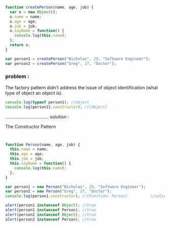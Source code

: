 ```javascript
function createPerson(name, age, job) {
  var o = new Object();
  o.name = name;
  o.age = age;
  o.job = job;
  o.sayName = function() {
    console.log(this.name);
  };
  return o;
}

var person1 = createPerson("Nicholas", 29, "Software Engineer");
var person2 = createPerson("Greg", 27, "Doctor");
```


### problem :
The factory pattern didn’t address the issue of object identification (what type of object an object is).

```javascript
console.log(typeof person1); //object 
console.log(person11.constructor); //[Object]
```
..................................
solution :

The Constructor Pattern
```javascript


function Person(name, age, job) {
  this.name = name;
  this.age = age;
  this.job = job;
  this.sayName = function() {
    console.log(this.name);
  };
}

var person1 = new Person("Nicholas", 29, "Software Engineer");
var person2 = new Person("Greg", 27, "Doctor");
console.log(person1.constructor); //[Function: Person]          //solved

alert(person1 instanceof Object); //true
alert(person1 instanceof Person); //true
alert(person2 instanceof Object); //true
alert(person2 instanceof Person); //true

```





